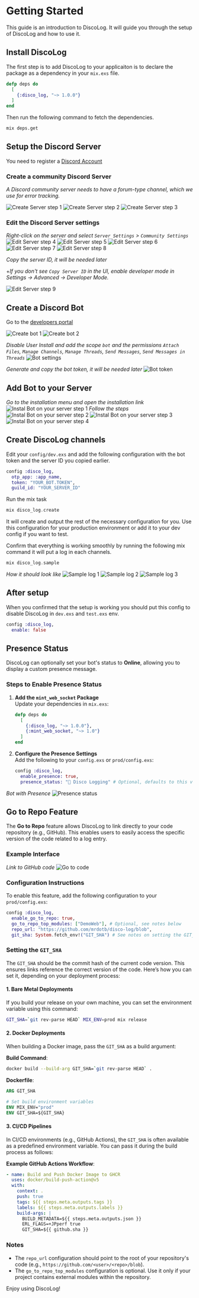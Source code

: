 # Getting Started

This guide is an introduction to DiscoLog. It will guide you through the setup of DiscoLog and how to use it.

## Install DiscoLog

The first step is to add DiscoLog to your applicaiton is to declare the package as a dependency in your `mix.exs` file.

```elixir
defp deps do
  [
    {:disco_log, "~> 1.0.0"}
  ]
end
```

Then run the following command to fetch the dependencies.

```bash
mix deps.get
```

## Setup the Discord Server

You need to register a [Discord Account](https://discord.com/)

### Create a community Discord Server
*A Discord community server needs to have a forum-type channel, which we use for error tracking.*

<img src="https://raw.githubusercontent.com/mrdotb/i/master/disco-log/1-create-server.png" alt="Create Server step 1" />
<img src="https://raw.githubusercontent.com/mrdotb/i/master/disco-log/2-create-server.png" alt="Create Server step 2" />
<img src="https://raw.githubusercontent.com/mrdotb/i/master/disco-log/3-create-server.png" alt="Create Server step 3" />

### Edit the Discord Server settings

*Right-click on the server and select `Server Settings` > `Community Settings`*
<img src="https://raw.githubusercontent.com/mrdotb/i/master/disco-log/4-edit-server.png" alt="Edit Server step 4" />
<img src="https://raw.githubusercontent.com/mrdotb/i/master/disco-log/5-edit-server.png" alt="Edit Server step 5" />
<img src="https://raw.githubusercontent.com/mrdotb/i/master/disco-log/6-edit-server.png" alt="Edit Server step 6" />
<img src="https://raw.githubusercontent.com/mrdotb/i/master/disco-log/7-edit-server.png" alt="Edit Server step 7" />
<img src="https://raw.githubusercontent.com/mrdotb/i/master/disco-log/8-edit-server.png" alt="Edit Server step 8" />

*Copy the server ID, it will be needed later*

+*If you don't see `Copy Server ID` in the UI, enable developer mode in Settings -> Advanced -> Developer Mode.*

<img src="https://raw.githubusercontent.com/mrdotb/i/master/disco-log/9-copy-server-id.png" alt="Edit Server step 9" />

## Create a Discord Bot

Go to the [developers portal](https://discord.com/developers/applications)

<img src="https://raw.githubusercontent.com/mrdotb/i/master/disco-log/10-create-bot.png" alt="Create bot 1" />
<img src="https://raw.githubusercontent.com/mrdotb/i/master/disco-log/11-create-bot.png" alt="Create bot 2" />

*Disable User Install and add the scope `bot` and the permissions `Attach Files`, `Manage Channels`, `Manage Threads`, `Send Messages`, `Send Messages in Threads`*
<img src="https://raw.githubusercontent.com/mrdotb/i/master/disco-log/12-bot-settings.png" alt="Bot settings" />

*Generate and copy the bot token, it will be needed later*
<img src="https://raw.githubusercontent.com/mrdotb/i/master/disco-log/13-bot-token.png" alt="Bot token" />

## Add Bot to your Server

*Go to the installation menu and open the installation link*
<img src="https://raw.githubusercontent.com/mrdotb/i/master/disco-log/14-install-bot.png" alt="Instal Bot on your server step 1" />
*Follow the steps*
<img src="https://raw.githubusercontent.com/mrdotb/i/master/disco-log/15-install-bot.png" alt="Instal Bot on your server step 2" />
<img src="https://raw.githubusercontent.com/mrdotb/i/master/disco-log/16-install-bot.png" alt="Instal Bot on your server step 3" />
<img src="https://raw.githubusercontent.com/mrdotb/i/master/disco-log/17-install-bot.png" alt="Instal Bot on your server step 4" />


## Create DiscoLog channels

Edit your `config/dev.exs` and add the following configuration with the bot token and the server ID you copied earlier.

```elixir
config :disco_log,
  otp_app: :app_name,
  token: "YOUR_BOT.TOKEN",
  guild_id: "YOUR_SERVER_ID"
```

Run the mix task
```elixir
mix disco_log.create
```

It will create and output the rest of the necessary configuration for you.
Use this configuration for your production environment or add it to your dev config if you want to test.

Confirm that everything is working smoothly by running the following mix command it will put a log in each channels.
```elixir
mix disco_log.sample
```

*How it should look like*
<img src="https://raw.githubusercontent.com/mrdotb/i/master/disco-log/18-sample-log.png" alt="Sample log 1" />
<img src="https://raw.githubusercontent.com/mrdotb/i/master/disco-log/19-sample-log.png" alt="Sample log 2" />
<img src="https://raw.githubusercontent.com/mrdotb/i/master/disco-log/20-sample-log.png" alt="Sample log 3" />


## After setup

When you confirmed that the setup is working you should put this config to disable DiscoLog in `dev.exs` and `test.exs` env.

```elixir
config :disco_log,
  enable: false
```

## Presence Status

DiscoLog can optionally set your bot's status to **Online**, allowing you to display a custom presence message. 

### Steps to Enable Presence Status

1. **Add the `mint_web_socket` Package**  
   Update your dependencies in `mix.exs`:

   ```elixir
   defp deps do
     [
       {:disco_log, "~> 1.0.0"},
       {:mint_web_socket, "~> 1.0"}
     ]
   end
   ```

2. **Configure the Presence Settings**  
   Add the following to your `config.exs` or `prod/config.exs`:

   ```elixir
   config :disco_log,
     enable_presence: true,
     presence_status: "🪩 Disco Logging" # Optional, defaults to this value
   ```

*Bot with Presence*
<img src="https://raw.githubusercontent.com/mrdotb/i/master/disco-log/21-presence.png" alt="Presence status" />

## Go to Repo Feature

The **Go to Repo** feature allows DiscoLog to link directly to your code repository (e.g., GitHub). This enables users to easily access the specific version of the code related to a log entry.

### Example Interface
*Link to GitHub code*
<img src="https://raw.githubusercontent.com/mrdotb/i/master/disco-log/22-go-to-code.png" alt="Go to code" />

### Configuration Instructions

To enable this feature, add the following configuration to your `prod/config.exs`:

```elixir
config :disco_log,
  enable_go_to_repo: true,
  go_to_repo_top_modules: ["DemoWeb"], # Optional, see notes below
  repo_url: "https://github.com/mrdotb/disco-log/blob",
  git_sha: System.fetch_env!("GIT_SHA") # See notes on setting the GIT_SHA below
```

### Setting the `GIT_SHA`

The `GIT_SHA` should be the commit hash of the current code version. This ensures links reference the correct version of the code. Here’s how you can set it, depending on your deployment process:

#### 1. **Bare Metal Deployments**
If you build your release on your own machine, you can set the environment variable using this command:

```bash
GIT_SHA=`git rev-parse HEAD` MIX_ENV=prod mix release
```

#### 2. **Docker Deployments**
When building a Docker image, pass the `GIT_SHA` as a build argument:

**Build Command**:
```bash
docker build --build-arg GIT_SHA=`git rev-parse HEAD` .
```

**Dockerfile**:
```Dockerfile
ARG GIT_SHA

# Set build environment variables
ENV MIX_ENV="prod"
ENV GIT_SHA=${GIT_SHA}
```

#### 3. **CI/CD Pipelines**
In CI/CD environments (e.g., GitHub Actions), the `GIT_SHA` is often available as a predefined environment variable. You can pass it during the build process as follows:

**Example GitHub Actions Workflow**:
```yaml
- name: Build and Push Docker Image to GHCR
  uses: docker/build-push-action@v5
  with:
    context: .
    push: true
    tags: ${{ steps.meta.outputs.tags }}
    labels: ${{ steps.meta.outputs.labels }}
    build-args: |
      BUILD_METADATA=${{ steps.meta.outputs.json }}
      ERL_FLAGS=+JPperf true
      GIT_SHA=${{ github.sha }}
```

### Notes
- The `repo_url` configuration should point to the root of your repository's code (e.g., `https://github.com/<user>/<repo>/blob`).
- The `go_to_repo_top_modules` configuration is optional. Use it only if your project contains external modules within the repository.

Enjoy using DiscoLog!
